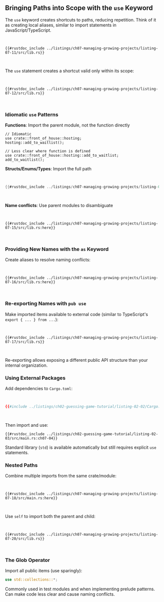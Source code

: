 ## Bringing Paths into Scope with the `use` Keyword

The `use` keyword creates shortcuts to paths, reducing repetition. Think of it as creating local aliases, similar to import statements in JavaScript/TypeScript.

<Listing number="7-11" file-name="src/lib.rs" caption="Bringing a module into scope with `use`">

```rust,noplayground,test_harness
{{#rustdoc_include ../listings/ch07-managing-growing-projects/listing-07-11/src/lib.rs}}
```

</Listing>

The `use` statement creates a shortcut valid only within its scope:

<Listing number="7-12" file-name="src/lib.rs" caption="A `use` statement only applies in the scope it's in.">

```rust,noplayground,test_harness,does_not_compile,ignore
{{#rustdoc_include ../listings/ch07-managing-growing-projects/listing-07-12/src/lib.rs}}
```

</Listing>

### Idiomatic `use` Patterns

**Functions**: Import the parent module, not the function directly

```rust,noplayground,test_harness
// Idiomatic
use crate::front_of_house::hosting;
hosting::add_to_waitlist();

// Less clear where function is defined
use crate::front_of_house::hosting::add_to_waitlist;
add_to_waitlist();
```

**Structs/Enums/Types**: Import the full path

<Listing number="7-14" file-name="src/main.rs" caption="Bringing `HashMap` into scope in an idiomatic way">

```rust
{{#rustdoc_include ../listings/ch07-managing-growing-projects/listing-07-14/src/main.rs}}
```

</Listing>

**Name conflicts**: Use parent modules to disambiguate

<Listing number="7-15" file-name="src/lib.rs" caption="Bringing two types with the same name into the same scope requires using their parent modules.">

```rust,noplayground
{{#rustdoc_include ../listings/ch07-managing-growing-projects/listing-07-15/src/lib.rs:here}}
```

</Listing>

### Providing New Names with the `as` Keyword

Create aliases to resolve naming conflicts:

<Listing number="7-16" file-name="src/lib.rs" caption="Renaming a type when it's brought into scope with the `as` keyword">

```rust,noplayground
{{#rustdoc_include ../listings/ch07-managing-growing-projects/listing-07-16/src/lib.rs:here}}
```

</Listing>

### Re-exporting Names with `pub use`

Make imported items available to external code (similar to TypeScript's `export { ... } from ...`):

<Listing number="7-17" file-name="src/lib.rs" caption="Making a name available for any code to use from a new scope with `pub use`">

```rust,noplayground,test_harness
{{#rustdoc_include ../listings/ch07-managing-growing-projects/listing-07-17/src/lib.rs}}
```

</Listing>

Re-exporting allows exposing a different public API structure than your internal organization.

### Using External Packages

Add dependencies to `Cargo.toml`:

<Listing file-name="Cargo.toml">

```toml
{{#include ../listings/ch02-guessing-game-tutorial/listing-02-02/Cargo.toml:9:}}
```

</Listing>

Then import and use:

```rust,ignore
{{#rustdoc_include ../listings/ch02-guessing-game-tutorial/listing-02-03/src/main.rs:ch07-04}}
```

Standard library (`std`) is available automatically but still requires explicit `use` statements.

### Nested Paths

Combine multiple imports from the same crate/module:

<Listing number="7-18" file-name="src/main.rs" caption="Specifying a nested path to bring multiple items with the same prefix into scope">

```rust,ignore
{{#rustdoc_include ../listings/ch07-managing-growing-projects/listing-07-18/src/main.rs:here}}
```

</Listing>

Use `self` to import both the parent and child:

<Listing number="7-20" file-name="src/lib.rs" caption="Combining the paths in Listing 7-19 into one `use` statement">

```rust,noplayground
{{#rustdoc_include ../listings/ch07-managing-growing-projects/listing-07-20/src/lib.rs}}
```

</Listing>

### The Glob Operator

Import all public items (use sparingly):

```rust
use std::collections::*;
```

Commonly used in test modules and when implementing prelude patterns. Can make code less clear and cause naming conflicts.

[ch14-pub-use]: ch14-02-publishing-to-crates-io.html#exporting-a-convenient-public-api-with-pub-use
[rand]: ch02-00-guessing-game-tutorial.html#generating-a-random-number
[writing-tests]: ch11-01-writing-tests.html#how-to-write-tests
